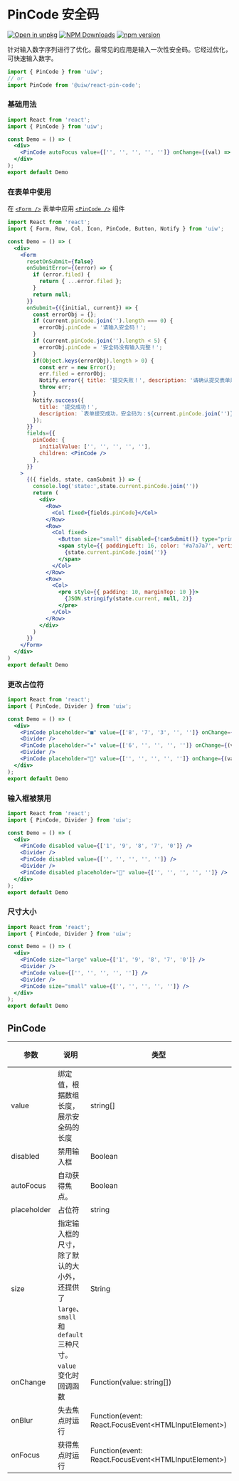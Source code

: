 PinCode 安全码
===

[![Open in unpkg](https://img.shields.io/badge/Open%20in-unpkg-blue)](https://uiwjs.github.io/npm-unpkg/#/pkg/@uiw/react-pin-code/file/README.md)
[![NPM Downloads](https://img.shields.io/npm/dm/@uiw/react-pin-code.svg?style=flat)](https://www.npmjs.com/package/@uiw/react-pin-code)
[![npm version](https://img.shields.io/npm/v/@uiw/react-pin-code.svg?label=@uiw/react-pin-code)](https://npmjs.com/@uiw/react-pin-code)

针对输入数字序列进行了优化。最常见的应用是输入一次性安全码。它经过优化，可快速输入数字。

```jsx
import { PinCode } from 'uiw';
// or
import PinCode from '@uiw/react-pin-code';
```

### 基础用法

```jsx mdx:preview&background=#fff&codeSandbox=true&codePen=true
import React from 'react';
import { PinCode } from 'uiw';

const Demo = () => (
  <div>
    <PinCode autoFocus value={['', '', '', '', '']} onChange={(val) => console.log(val)} />
  </div>
);
export default Demo
```

### 在表单中使用

在 [`<Form />`](#/components/form) 表单中应用 [`<PinCode />`](#/components/pin-code) 组件

```jsx mdx:preview&background=#fff&codeSandbox=true&codePen=true
import React from 'react';
import { Form, Row, Col, Icon, PinCode, Button, Notify } from 'uiw';

const Demo = () => (
  <div>
    <Form
      resetOnSubmit={false}
      onSubmitError={(error) => {
        if (error.filed) {
          return { ...error.filed };
        }
        return null;
      }}
      onSubmit={({initial, current}) => {
        const errorObj = {};
        if (current.pinCode.join('').length === 0) {
          errorObj.pinCode = '请输入安全码！';
        }
        if (current.pinCode.join('').length < 5) {
          errorObj.pinCode = '安全码没有输入完整！';
        }
        if(Object.keys(errorObj).length > 0) {
          const err = new Error();
          err.filed = errorObj;
          Notify.error({ title: '提交失败！', description: '请确认提交表单是否正确！' });
          throw err;
        }
        Notify.success({
          title: '提交成功！',
          description: `表单提交成功，安全码为：${current.pinCode.join('')}！`,
        });
      }}
      fields={{
        pinCode: {
          initialValue: ['', '', '', '', ''],
          children: <PinCode />
        },
      }}
    >
      {({ fields, state, canSubmit }) => {
        console.log('state:',state.current.pinCode.join(''))
        return (
          <div>
            <Row>
              <Col fixed>{fields.pinCode}</Col>
            </Row>
            <Row>
              <Col fixed>
                <Button size="small" disabled={!canSubmit()} type="primary" htmlType="submit">提交</Button>
                <span style={{ paddingLeft: 16, color: '#a7a7a7', verticalAlign: 'middle' }}>
                  {state.current.pinCode.join('')}
                </span>
              </Col>
            </Row>
            <Row>
              <Col>
                <pre style={{ padding: 10, marginTop: 10 }}>
                  {JSON.stringify(state.current, null, 2)}
                </pre>
              </Col>
            </Row>
          </div>
        )
      }}
    </Form>
  </div>
)
export default Demo
```

### 更改占位符

```jsx mdx:preview&background=#fff&codeSandbox=true&codePen=true
import React from 'react';
import { PinCode, Divider } from 'uiw';

const Demo = () => (
  <div>
    <PinCode placeholder="■" value={['8', '7', '3', '', '']} onChange={(val) => console.log(val)} />
    <Divider />
    <PinCode placeholder="★" value={['6', '', '', '', '']} onChange={(val) => console.log(val)} />
    <Divider />
    <PinCode placeholder="🤣" value={['', '', '', '', '']} onChange={(val) => console.log(val)} />
  </div>
);
export default Demo
```

### 输入框被禁用

```jsx mdx:preview&background=#fff&codeSandbox=true&codePen=true
import React from 'react';
import { PinCode, Divider } from 'uiw';

const Demo = () => (
  <div>
    <PinCode disabled value={['1', '9', '8', '7', '0']} />
    <Divider />
    <PinCode disabled value={['', '', '', '', '']} />
    <Divider />
    <PinCode disabled placeholder="🤣" value={['', '', '', '', '']} />
  </div>
);
export default Demo
```

### 尺寸大小

```jsx mdx:preview&background=#fff&codeSandbox=true&codePen=true
import React from 'react';
import { PinCode, Divider } from 'uiw';

const Demo = () => (
  <div>
    <PinCode size="large" value={['1', '9', '8', '7', '0']} />
    <Divider />
    <PinCode value={['', '', '', '', '']} />
    <Divider />
    <PinCode size="small" value={['', '', '', '', '']} />
  </div>
);
export default Demo
```

## PinCode

| 参数 | 说明 | 类型 | 默认值 |
|--------- |-------- |--------- |-------- |
| value | 绑定值，根据数组长度，展示安全码的长度 | string[] | - |
| disabled | 禁用输入框 | Boolean | `false` |
| autoFocus | 自动获得焦点。 | Boolean | - |
| placeholder | 占位符 | string | `○` |
| size | 指定输入框的尺寸，除了默认的大小外，还提供了 `large`、`small` 和 `default` 三种尺寸。 | String | - |
| onChange | `value` 变化时回调函数 | Function(value: string[]) | - |
| onBlur | 失去焦点时运行 | Function(event: React.FocusEvent<HTMLInputElement\>) | - |
| onFocus | 获得焦点时运行 | Function(event: React.FocusEvent<HTMLInputElement\>) | - |